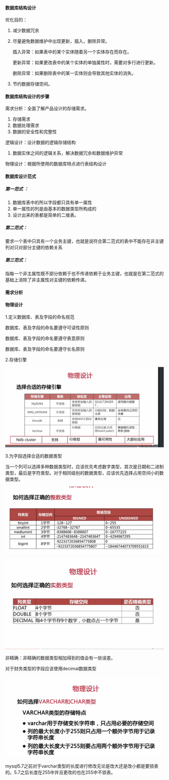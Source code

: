 #### 数据库结构设计

优化目的：

1. 减少数据冗余

2. 尽量避免数据维护中出现更新，插入，删除异常。

     插入异常：如果表中的某个实体随着另一个实体存在而存在。

   更新异常：如果更改表中的某个实体的单独属性时，需要对多行进行更新。

   删除异常：如果删除表中的某一实体则会导致其他实体的消失。

3. 节约数据存储空间。

#### 数据库结构设计的步骤

需求分析：全面了解产品设计的存储需求。

1. 存储需求
2. 数据处理需求
3. 数据的安全性和完整性

逻辑设计：设计数据的逻辑存储结构

1. 数据实体之间的逻辑关系，解决数据冗余和数据维护异常

物理设计：根据所使用的数据库特点进行表结构设计

#### 数据库设计范式

##### 第一范式 ：

1. 数据库表中的所以字段都只具有单一属性
2. 单一属性的列是由基本的数据类型所构成的
3. 设计出来的表都是简单的二维表。

##### 第二范式：

要求一个表中只具有一个业务主键，也就是说符合第二范式的表中不能存在非主键列对只对部分主键的依赖关系

##### 第三范式：

指每一个非主属性既不部分依赖于也不传递依赖于业务主键，也就是在第二范式的基础上消除了非主属性对主键的依赖传递。

#### 需求分析



#### 物理设计

1.定义数据库、表及字段的命名规范

数据库、表及字段的命名要遵守可读性原则

数据库、表及字段的命名要遵守表意原则

数据库、表及字段的命名要遵守长名原则

2.存储引擎

![1556013888757](assets/1556013888757.png)

3.为字段选择合适的数据类型

当一个列可以选择多种数据类型时，应该优先考虑数字类型，其次是日期和二进制类型，最后是字符类型。对于相同级别的数据类型，应该优先选择占用空间小的数据类型。

![1556014416620](assets/1556014416620.png)

![1556014471294](assets/1556014471294.png)

非精确：非精确的数据类型相加得到的值会有一些误差。

对于财务类型的字段应该使用decimal数据类型



![1556014968973](assets/1556014968973.png)





mysql5.7之前对于varchar类型的长度进行修改无论是改大还是改小都是要锁表的。5.7之后长度在255中并且更改的也在255中不锁表。









